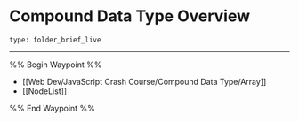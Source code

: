 # Compound Data Type Overview
 
```ccard
type: folder_brief_live
```
 
---

%% Begin Waypoint %%
- [[Web Dev/JavaScript Crash Course/Compound Data Type/Array]]
- [[NodeList]]

%% End Waypoint %%